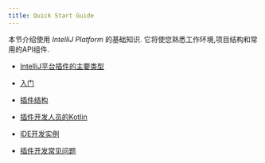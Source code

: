```yaml
---
title: Quick Start Guide
---
```


本节介绍使用 *IntelliJ Platform* 的基础知识.
它将使您熟悉工作环境,项目结构和常用的API组件.

* [IntelliJ平台插件的主要类型](basics/types_of_plugins.md)
* [入门](basics/getting_started.md)
* [插件结构](basics/plugin_structure.md)

* [插件开发人员的Kotlin](/tutorials/kotlin.md)
* [IDE开发实例](basics/ide_development_instance.md)
* [插件开发常见问题](faq.md)


